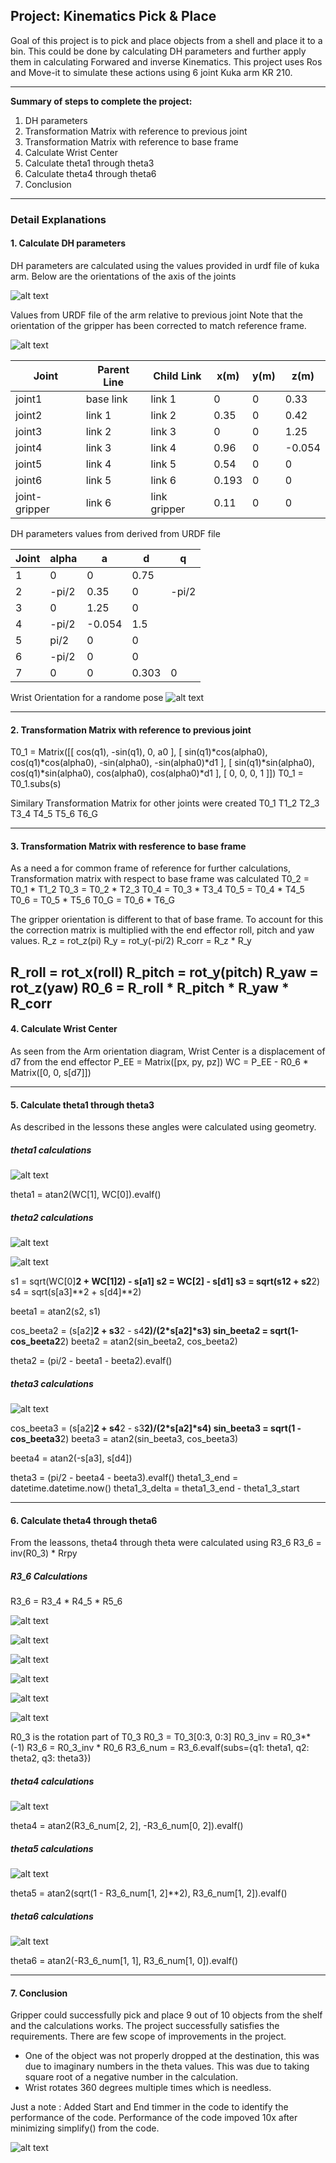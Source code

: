 ## Project: Kinematics Pick & Place
Goal of this project is to pick and place objects from a shell and place it to a bin. This could be done by calculating DH parameters and further apply them in calculating Forwared and inverse Kinematics. This project uses Ros and Move-it to simulate these actions using 6 joint Kuka arm KR 210.

---
[//]: # (Image References)

[DH]: ./support-docs/images/01-DH.JPG
[WCOrientation]: ./support-docs/images/02-WC-Orientation.JPG
[URDFvalues]: ./support-docs/images/03-URDFvalues.JPG
[WCForwardKinematics]: ./support-docs/images/04-WC-ForwardKinematics.JPG
[teeta1]: ./support-docs/images/05-teeta1.JPG
[teeta21]: ./support-docs/images/06-teeta2.1.JPG
[teeta22]: ./support-docs/images/06-teeta2.2.jpg
[teeta3]: ./support-docs/images/07-teeta3.jpg
[R361]: ./support-docs/images/08-R3_6.1.JPG
[R362]: ./support-docs/images/08-R3_6.2.JPG
[R363]: ./support-docs/images/08-R3_6.3.JPG
[R364]: ./support-docs/images/08-R3_6.4.JPG
[R365]: ./support-docs/images/08-R3_6.5.JPG
[R366]: ./support-docs/images/08-R3_6.6.JPG
[theta4]: ./support-docs/images/09-theta4.JPG
[theta5]: ./support-docs/images/10-theta5.JPG
[theta6]: ./support-docs/images/11-theta6.JPG
[Result]: ./support-docs/images/12-Result.JPG

**Summary of steps to complete the project:**  

1. DH parameters
2. Transformation Matrix with reference to previous joint
3. Transformation Matrix with reference to base frame
4. Calculate Wrist Center
5. Calculate theta1 through theta3
6. Calculate theta4 through theta6
7. Conclusion

---
### Detail Explanations
#### 1. Calculate DH parameters
DH parameters are calculated using the values provided in urdf file of kuka arm. 
Below are the orientations of the axis of the joints

![alt text][DH]

Values from URDF file of the arm relative to previous joint
Note that the orientation of the gripper has been corrected to match reference frame.

![alt text][URDFvalues]

Joint			| Parent Line	| Child Link	| x(m)	| y(m) 	| z(m)
--- 			| --- 			| --- 			| ---	| ---	| ---
joint1 			| base link 	|  link 1		| 0		|  0	| 0.33
joint2 			| link 1 		|  link 2 		| 0.35	|  0	| 0.42
joint3 			| link 2 		|  link 3		| 0		|  0	| 1.25
joint4 			| link 3		|  link 4 		| 0.96	|  0	|-0.054
joint5 			| link 4		|  link 5  		| 0.54	|  0	| 0
joint6 			| link 5		|  link 6		| 0.193	|  0	| 0
joint-gripper 	| link 6		|  link gripper	| 0.11	|  0	| 0

DH parameters values from derived from URDF file

Joint	| alpha	|	a	|  d	|  q
--- 	| --- 	| --- 	| ---	| ---
1 		|   0 	|  0	| 0.75	|
2 		| -pi/2 |  0.35 | 0		| -pi/2
3 		|   0 	|  1.25	| 0		|
4 		| -pi/2 |-0.054 | 1.5	|
5 		| pi/2 	|   0  	| 0		|
6 		| -pi/2 |   0  	| 0		|
7 		|   0  	|   0  	| 0.303	| 0

Wrist Orientation for a randome pose
![alt text][WCOrientation]

---
#### 2. Transformation Matrix with reference to previous joint
T0_1 = Matrix([[             cos(q1),            -sin(q1),            0,              a0 ],
               [ sin(q1)*cos(alpha0), cos(q1)*cos(alpha0), -sin(alpha0), -sin(alpha0)*d1 ],
               [ sin(q1)*sin(alpha0), cos(q1)*sin(alpha0),  cos(alpha0),  cos(alpha0)*d1 ],
               [                   0,                   0,            0,               1 ]])
T0_1 = T0_1.subs(s)

Similary Transformation Matrix for other joints were created
T0_1
T1_2
T2_3
T3_4
T4_5
T5_6
T6_G

---
#### 3. Transformation Matrix with resference to base frame
As a need a for common frame of reference for further calculations, Transformation matrix with respect to base frame was calculated
T0_2 = T0_1 * T1_2
T0_3 = T0_2 * T2_3
T0_4 = T0_3 * T3_4
T0_5 = T0_4 * T4_5
T0_6 = T0_5 * T5_6
T0_G = T0_6 * T6_G

The gripper orientation is different to that of base frame. To account for this the correction matrix is multiplied with the end effector roll, pitch and yaw values.
R_z = rot_z(pi)
R_y = rot_y(-pi/2)
R_corr = R_z * R_y

R_roll = rot_x(roll)
R_pitch = rot_y(pitch)
R_yaw = rot_z(yaw)
R0_6 = R_roll * R_pitch * R_yaw * R_corr
----

#### 4. Calculate Wrist Center
As seen from the Arm orientation diagram, Wrist Center is a displacement of d7 from the end effector
P_EE = Matrix([px, py, pz])
WC = P_EE - R0_6 * Matrix([0, 0, s[d7]])

---
#### 5. Calculate theta1 through theta3
As described in the lessons these angles were calculated using geometry.

##### theta1 calculations
![alt text][teeta1]

theta1 = atan2(WC[1], WC[0]).evalf()

##### theta2 calculations

![alt text][teeta21]

![alt text][teeta22]

s1 = sqrt(WC[0]**2 + WC[1]**2) - s[a1]
s2 = WC[2] - s[d1]
s3 = sqrt(s1**2 + s2**2)
s4 = sqrt(s[a3]**2 + s[d4]**2)

beeta1 = atan2(s2, s1)

cos_beeta2 = (s[a2]**2 + s3**2 - s4**2)/(2*s[a2]*s3)
sin_beeta2 = sqrt(1-cos_beeta2**2)
beeta2 = atan2(sin_beeta2, cos_beeta2)

theta2 = (pi/2 - beeta1 - beeta2).evalf()

##### theta3 calculations

![alt text][teeta3]

cos_beeta3 = (s[a2]**2 + s4**2 - s3**2)/(2*s[a2]*s4)
sin_beeta3 = sqrt(1 - cos_beeta3**2)
beeta3 = atan2(sin_beeta3, cos_beeta3)

beeta4 = atan2(-s[a3], s[d4])

theta3 = (pi/2 - beeta4 - beeta3).evalf()
theta1_3_end = datetime.datetime.now()
theta1_3_delta = theta1_3_end - theta1_3_start

----
#### 6. Calculate theta4 through theta6
From the leassons, theta4 through theta were calculated using R3_6
R3_6 = inv(R0_3) * Rrpy

##### R3_6 Calculations
R3_6 = R3_4 * R4_5 * R5_6

![alt text][R361]

![alt text][R362]

![alt text][R363]

![alt text][R364]

![alt text][R365]

![alt text][R366]

R0_3 is the rotation part of T0_3
R0_3 = T0_3[0:3, 0:3]
R0_3_inv = R0_3**(-1)
R3_6 = R0_3_inv * R0_6
R3_6_num = R3_6.evalf(subs={q1: theta1, q2: theta2, q3: theta3})

##### theta4 calculations

![alt text][theta4]

theta4 = atan2(R3_6_num[2, 2], -R3_6_num[0, 2]).evalf()

##### theta5 calculations

![alt text][theta5]

theta5 = atan2(sqrt(1 - R3_6_num[1, 2]**2), R3_6_num[1, 2]).evalf()

##### theta6 calculations

![alt text][theta6]

theta6 = atan2(-R3_6_num[1, 1], R3_6_num[1, 0]).evalf()

----
#### 7. Conclusion
Gripper could successfully pick and place 9 out of 10 objects from the shelf and the calculations works. The project successfully satisfies the requirements.
There are few scope of improvements in the project.

- One of the object was not properly dropped at the destination, this was due to imaginary numbers in the theta values. This was due to taking square root of a negative number in the calculation.
- Wrist rotates 360 degrees multiple times which is needless.

Just a note : Added Start and End timmer in the code to identify the performance of the code. Performance of the code impoved 10x after minimizing simplify() from the code. 
		 
![alt text][Result]
		 